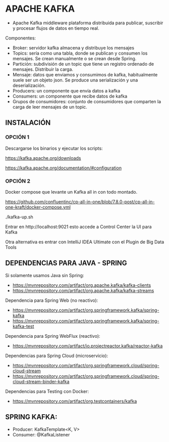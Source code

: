 

# APACHE KAFKA

* Apache Kafka middleware plataforma distribuida para publicar, suscribir y procesar flujos de datos en tiempo real.

Componentes:

* Broker: servidor kafka almacena y distribuye los mensajes
* Topics: sería como una tabla, donde se publican y consumen los mensajes. Se crean manualmente o se crean desde Spring.
* Partición: subdivisión de un topic que tiene un registro ordenado de mensajes. Distribuir la carga.
* Mensaje: datos que enviamos y consumimos de kafka, habitualmente suele ser un objeto json. Se produce una serialización y una deserialización.
* Producers: un componente que envía datos a kafka
* Consumers: un componente que recibe datos de kafka
* Grupos de consumidores: conjunto de consumidores que comparten la carga de leer mensajes de un topic.



## INSTALACIÓN

### OPCIÓN 1

Descargarse los binarios y ejecutar los scripts:

https://kafka.apache.org/downloads

https://kafka.apache.org/documentation/#configuration

### OPCIÓN 2

Docker compose que levante un Kafka all in con todo montado.

https://github.com/confluentinc/cp-all-in-one/blob/7.8.0-post/cp-all-in-one-kraft/docker-compose.yml

./kafka-up.sh

Entrar en http://localhost:9021 esto accede a Control Center la UI para Kafka

Otra alternativa es entrar con IntelliJ IDEA Ultimate con el Plugin de Big Data Tools


## DEPENDENCIAS PARA JAVA - SPRING

Si solamente usamos Java sin Spring:

* https://mvnrepository.com/artifact/org.apache.kafka/kafka-clients
* https://mvnrepository.com/artifact/org.apache.kafka/kafka-streams

Dependencia para Spring Web (no reactivo):

* https://mvnrepository.com/artifact/org.springframework.kafka/spring-kafka
* https://mvnrepository.com/artifact/org.springframework.kafka/spring-kafka-test

Dependencia para Spring WebFlux (reactivo):

* https://mvnrepository.com/artifact/io.projectreactor.kafka/reactor-kafka

Dependencias para Spring Cloud (microservicio):

* https://mvnrepository.com/artifact/org.springframework.cloud/spring-cloud-stream
* https://mvnrepository.com/artifact/org.springframework.cloud/spring-cloud-stream-binder-kafka

Dependencias para Testing con Docker:

* https://mvnrepository.com/artifact/org.testcontainers/kafka

## SPRING KAFKA:

* Producer: KafkaTemplate<K, V>
* Consumer: @KafkaListener
